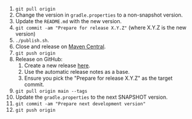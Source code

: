 1. `git pull origin`
2. Change the version in `gradle.properties` to a non-snapshot version.
3. Update the `README.md` with the new version.
4. `git commit -am "Prepare for release X.Y.Z"` (where X.Y.Z is the new version)
5. `./publish.sh`.
6. Close and release on [Maven Central](https://central.sonatype.com/publishing).
7. `git push origin`
8. Release on GitHub:
   1. Create a new release [here](https://github.com/ansman/kotshi/releases/new).
   2. Use the automatic release notes as a base.
   3. Ensure you pick the "Prepare for release X.Y.Z" as the target commit.
9. `git pull origin main --tags`
10. Update the `gradle.properties` to the next SNAPSHOT version.
11. `git commit -am "Prepare next development version"`
12. `git push origin`